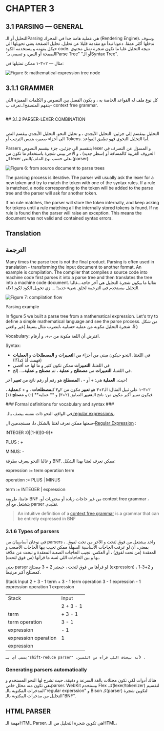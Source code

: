 # CHAPTER 3

## 3.1 PARSING — GENERAL


التحليل أو الـParsing هي عملية هامة جدا في المحرك ‪(‬Rendering Engine‪)‬، وسوف ندخلها أكثر عمقا. دعونا نبدأ مع مقدمة قليلا عن تحليل. 
 تحليل الصفحة يعني تحويلها الي حيكل يفهمه و يستخدمه الكود code.
 نتيجة التحليل غلبا ما تكون شجرة تمثل محتوي الصفحة أو النص، و تسمي بـ‪"‬Parse Tree‪"‬ أو الـ‪"‬Syntax Tree‪"‬.

مثال — ٢+٣-١ ممكن تمثيلها في:

‏‪![Figure ‬5‪: mathematical expression tree node](http://www.html5rocks.com/en/tutorials/internals/howbrowserswork/image009.png)‬


## 3.1.1 GRAMMER

 
كل نوع ملف له القواعد الخاصة به ،  و يكون الفصل بين النصوص و الكلمات المميزة اللي بتفهم المتصفح!..تعرف ب- context free grammar.


##
#‪#‬ 3.1.2 PARSER-LEXER COMBINATION
##


التحليل بينقسم إلي جزئين:
التحليل الآبجدي ، و تحليل النحو.
التحليل الأبجدي بيقسم النص الي أجزاء صغيرة بنفس الترتيب أو Tokens.
أما التحليل النحوي فهو تطبيق القواعد.

‏Parsers بتنقسم الي جزئين،
جزء بيقسم النصوص lexer و المسؤل عن التصرف في الحروف الغريبة كالمسافة أو (سطر جديد) ،
و الاخر  بيبني شجرة باستخدام ما تكون من ال lexer علي حسب نوع الملف/النص.‪(‬parser‪)‬

‏‪![Figure 6: from source document to parse trees](http://www.html5rocks.com/en/tutorials/internals/howbrowserswork/image011.png)‬

‏The parsing process is iterative. The parser will usually ask the lexer for a new token and try to match the token with one of the syntax rules. If a rule is matched, a node corresponding to the token will be added to the parse tree and the parser will ask for another token.

‏If no rule matches, the parser will store the token internally, and keep asking for tokens until a rule matching all the internally stored tokens is found. If no rule is found then the parser will raise an exception. This means the document was not valid and contained syntax errors.



## Translation ##


## الترجمة 


‏Many times the parse tree is not the final product. Parsing is often used in translation - transforming the input document to another format. An example is compilation. The compiler that compiles a source code into machine code first parses it into a parse tree and then translates the tree into a machine code document.
تغالبا ما بيكون شجرة التحليل هي آخر حاجة...غالبا التحليل بيستخدم في الترجمة لخلق شيء جديد! ... زي تحويل الكود لكود الآلة.


‏‪![Figure 7: compilation flow](http://www.html5rocks.com/en/tutorials/internals/howbrowserswork/image013.png)‬


‏Parsing example



‏In figure 5 we built a parse tree from a mathematical expression. Let's try to define a simple mathematical language and see the parse process.
من شكل 5، شجرة التحليل مكونة من عملية حسابية ،لنضرب مثال بسيط )غير واقعي(: 

‏Vocabulary:
افترض أن اللغة مكونة من -،+، و أرقام.

‏Syntax:

* في اللغتنا، النحو حيكون مبني من أجزاء من ‪**‬التعبيرات‪**‬ و ‪**‬المصطلحات‪**‬ و ‪**‬العمليات‪**‬ (فهمت أنا كدا؟!)
* في اللغتنا، ‪**‬التعبيرات‪**‬ ممكن تكون كتير و ما لها حد أقصي
* في اللغتنا، **التعبيرات‪**‬ من **مصطلح** و **عملية** ، ثم **مصتلح** و **عملية**،… إلخ.

حيث، **العملية** هي: + أو - ، **المصطلح** هو رقم أو رقم ناتج من **تعبير** آخر!


٢+٣-١ علي ثبيل المثال: الـ٢+٣ هو **تعبير** مكون من ٢و٣ كـ**مصطلحات** ، و + كـ**عملية** ، فيكون تعبير آكبر مكون من:
ناتج الـ**تعبير** الصابق (٢+٣) و ** عملية** (-) و **مصتلح** (١).


‪#‬## Formal definitions for vocabulary and syntax ###


في الواقع، النحو ذات نفسه بيصف بالـ
‏‪[‬ regular expressions ‪](http://www.regular-expressions.info/).‬


سعتها ممكن نعرف لغتنا بالشكل دا، مستجدمين ال-[Regular Expression](http://en.wikipedia.org/wiki/Regular_expression) :



INTEGER :0|[1-9][0-9]*

PLUS : +

MINUS: -


و غالبا النحو بيعرف بطرقة BNF.
ممكن نعرف لغتنا بهذا الشكل:

expression :=  term  operation  term

operation :=  PLUS | MINUS

term := INTEGER | expression


عامتا، طريقة BNF ،من غير حاجات زيادة أو محتويات أو context free grammar ، بتشتغل مع أي parser تقليدي.

>An intuitive definition of a [context free grammar](http://en.wikipedia.org/wiki/Context-free_grammar) is a grammar that can be entirely expressed in BNF

### 3.1.6 Types of parsers

في نوعان أساسيان من parsers ، واحد بيشتغل من فوق لتحت و الآخر من تحت لفوق.
بمعني، أن لو عرفت الحاجات الأساسية السهلة ممكن تجيب بيها الحاجات الأصعب و المعقدة (من تحت لفوق) ، أو العكس، تجيب الحاجات الصعبة المعقدة و تبحث عن علاقة بها و بين الحاجات اللي لسة ما قرأتها (من فوق لتحت).


يعني parser لو قرأها من فوق لتحت ، حيعتبر 2 + 3 مصتلح (expression) ، و 2+3-1 كمصتلح أكبر مرتبط.


Stack 				Input
						2 + 3 - 1
term					+ 3 - 1
term operation			3 - 1
expression				- 1
expression operation	1
expression 

<table>
<tr>
<td>Stack</td>						<td>Input</td>
</tr>
<tr>
<td></td>							<td>2 + 3 - 1</td>
</tr>
<tr>
<td>term</td>						<td>+ 3 - 1</td>
</tr>
<tr>
<td>term operation</td>			<td>3 - 1</td>
</tr>
<tr>
<td>expression</td>				<td>- 1</td>
</tr>
<tr>
<td>expression operation</td>		<td>1</td>
</tr>
<tr>
<td>expression</td> 
</tr></table>

	يسمي أي بـ"shift‪-‬reduce parser" ،لأنه بيحذف اللي قرأه من اللمين .

### Generating parsers automatically

هناك أدوات لكي تكون محللات بالغة السرعة و دقيقة، حيث تشرح لها النحو المستخدم و هي تكون منه محلل خاص،parser.
WebKit بيستخدم Flex
 كــ(lexer/tokenizer) لتقسيم المدخرات المكتوبة بالـ"regular experssion"
و Bison كـ(parser) لتكوين شجرة التحليل من مدخرات المكتوبة بالـ"BNF".


## HTML PARSER

مهمة الـHTML Parser، هي تكوين شجرة التحليل من الـHTML، 
